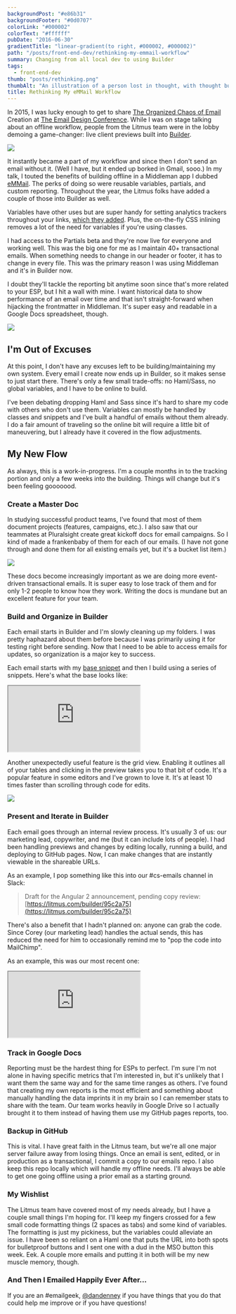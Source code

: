 ```yaml
---
backgroundPost: "#e86b31"
backgroundFooter: "#0d0707"
colorLink: "#000002"
colorText: "#ffffff"
pubDate: "2016-06-30"
gradientTitle: "linear-gradient(to right, #000002, #000002)"
path: "/posts/front-end-dev/rethinking-my-emmail-workflow"
summary: Changing from all local dev to using Builder
tags:
  - front-end-dev
thumb: "posts/rethinking.png"
thumbAlt: "An illustration of a person lost in thought, with thought bubbles and symbols representing ideas surrounding them, in the style of Basquiat, viewed from a close-up perspective --v 5 --ar 3:2"
title: Rethinking My eMMail Workflow
---
```


In 2015, I was lucky enough to get to share [The Organized Chaos of Email](https://speakerdeck.com/dandenney/the-organized-chaos-of-email-creation) Creation at [The Email Design Conference](https://litmus.com/conference). While I was on stage talking about an offline workflow, people from the Litmus team were in the lobby demoing a game-changer: live client previews built into [Builder](https://litmus.com/email-builder).

![](/posts/front-end-dev/rethinking-my-emmail-workflow/screenshot-live-previews.png)

It instantly became a part of my workflow and since then I don't send an email without it. (Well I have, but it ended up borked in Gmail, sooo.) In my talk, I touted the benefits of building offline in a Middleman app I dubbed [eMMail](https://github.com/dandenney/eMMail). The perks of doing so were reusable variables, partials, and custom reporting. Throughout the year, the Litmus folks have added a couple of those into Builder as well.

Variables have other uses but are super handy for setting analytics trackers throughout your links, [which they added](https://litmus.com/help/testing/litmus-builder-guide/#tracking-manager). Plus, the on-the-fly CSS inlining removes a lot of the need for variables if you're using classes.

I had access to the Partials beta and they're now live for everyone and working well. This was the big one for me as I maintain 40+ transactional emails. When something needs to change in our header or footer, it has to change in every file. This was the primary reason I was using Middleman and it's in Builder now.

I doubt they'll tackle the reporting bit anytime soon since that's more related to your ESP, but I hit a wall with mine. I want historical data to show performance of an email over time and that isn't straight-forward when hijacking the frontmatter in Middleman. It's super easy and readable in a Google Docs spreadsheet, though.

![](/posts/front-end-dev/rethinking-my-emmail-workflow/screenshot-spreadsheet.png)

## I'm Out of Excuses

At this point, I don't have any excuses left to be building/maintaining my own system. Every email I create now ends up in Builder, so it makes sense to just start there. There's only a few small trade-offs: no Haml/Sass, no global variables, and I have to be online to build.

I've been debating dropping Haml and Sass since it's hard to share my code with others who don't use them. Variables can mostly be handled by classes and snippets and I've built a handful of emails without them already. I do a fair amount of traveling so the online bit will require a little bit of maneuvering, but I already have it covered in the flow adjustments.

## My New Flow

As always, this is a work-in-progress. I'm a couple months in to the tracking portion and only a few weeks into the building. Things will change but it's been feeling gooooood.

### Create a Master Doc

In studying successful product teams, I've found that most of them document projects (features, campaigns, etc.). I also saw that our teammates at Pluralsight create great kickoff docs for email campaigns. So I kind of made a frankenbaby of them for each of our emails. (I have not gone through and done them for all existing emails yet, but it's a bucket list item.)

![](/posts/front-end-dev/rethinking-my-emmail-workflow/screenshot-master-doc.png)

These docs become increasingly important as we are doing more event-driven transactional emails. It is super easy to lose track of them and for only 1-2 people to know how they work. Writing the docs is mundane but an excellent feature for your team.

### Build and Organize in Builder

Each email starts in Builder and I'm slowly cleaning up my folders. I was pretty haphazard about them before because I was primarily using it for testing right before sending. Now that I need to be able to access emails for updates, so organization is a major key to success.

Each email starts with my [base snippet](https://litmus.com/community/snippets/86-base) and then I build using a series of snippets. Here's what the base looks like:

<iframe src="https://litmus.com/builder/7b54bd1/embed" scrolling="no"></iframe>

Another unexpectedly useful feature is the grid view. Enabling it outlines all of your tables and clicking in the preview takes you to that bit of code. It's a popular feature in some editors and I've grown to love it. It's at least 10 times faster than scrolling through code for edits.

![](/posts/front-end-dev/rethinking-my-emmail-workflow/screenshot-grid-view.png)

### Present and Iterate in Builder

Each email goes through an internal review process. It's usually 3 of us: our marketing lead, copywriter, and me (but it can include lots of people). I had been handling previews and changes by editing locally, running a build, and deploying to GitHub pages. Now, I can make changes that are instantly viewable in the shareable URLs.

As an example, I pop something like this into our #cs-emails channel in Slack:

> Draft for the Angular 2 announcement, pending copy review: [https://litmus.com/builder/95c2a75](https://litmus.com/builder/95c2a75)

There's also a benefit that I hadn't planned on: anyone can grab the code. Since Corey (our marketing lead) handles the actual sends, this has reduced the need for him to occasionally remind me to "pop the code into MailChimp".

As an example, this was our most recent one:

<iframe src="https://litmus.com/builder/95c2a75/embed" scrolling="no"></iframe>

### Track in Google Docs

Reporting must be the hardest thing for ESPs to perfect. I'm sure I'm not alone in having specific metrics that I'm interested in, but it's unlikely that I want them the same way and for the same time ranges as others. I've found that creating my own reports is the most efficient and something about manually handling the data imprints it in my brain so I can remember stats to share with the team. Our team works heavily in Google Drive so I actually brought it to them instead of having them use my GitHub pages reports, too.

### Backup in GitHub

This is vital. I have great faith in the Litmus team, but we're all one major server failure away from losing things. Once an email is sent, edited, or in production as a transactional, I commit a copy to our emails repo. I also keep this repo locally which will handle my offline needs. I'll always be able to get one going offline using a prior email as a starting ground.

### My Wishlist

The Litmus team have covered most of my needs already, but I have a couple small things I'm hoping for. I'll keep my fingers crossed for a few small code formatting things (2 spaces as tabs) and some kind of variables. The formatting is just my pickiness, but the variables could alleviate an issue. I have been so reliant on a Haml one that puts the URL into both spots for bulletproof buttons and I sent one with a dud in the MSO button this week. Eek. A couple more emails and putting it in both will be my new muscle memory, though.

### And Then I Emailed Happily Ever After...

If you are an #emailgeek, [@dandenney](http://twitter.com/dandenney) if you have things that you do that could help me improve or if you have questions!
